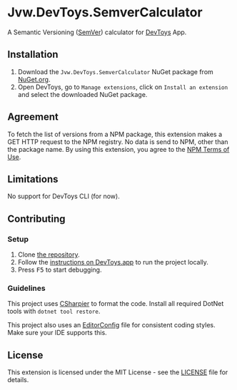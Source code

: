 # Jvw.DevToys.SemverCalculator

A Semantic Versioning ([SemVer](https://semver.org)) calculator for [DevToys](https://devtoys.app/) App.

## Installation

1. Download the `Jvw.DevToys.SemverCalculator` NuGet package from [NuGet.org](https://www.nuget.org/packages/Jvw.DevToys.SemverCalculator/).
2. Open DevToys, go to `Manage extensions`, click on `Install an extension` and select the downloaded NuGet package.

## Agreement

To fetch the list of versions from a NPM package, this extension makes a GET HTTP request to the NPM registry.
No data is send to NPM, other than the package name.
By using this extension, you agree to the [NPM Terms of Use](https://www.npmjs.com/policies/terms).

## Limitations

No support for DevToys CLI (for now).

## Contributing

### Setup

1. Clone [the repository](https://github.com/jerone/Jvw.DevToys.SemverCalculator).
2. Follow the [instructions on DevToys.app](https://devtoys.app/doc/articles/extension-development/getting-started/setup.html) to run the project locally.
3. Press <kbd>F5</kbd> to start debugging.

### Guidelines

This project uses [CSharpier](https://csharpier.com/) to format the code. Install all required DotNet tools with `dotnet tool restore`.

This project also uses an [EditorConfig](https://editorconfig.org/) file for consistent coding styles. Make sure your IDE supports this.

## License

This extension is licensed under the MIT License - see the [LICENSE](https://github.com/jerone/Jvw.DevToys.SemverCalculator/blob/master/LICENSE.md) file for details.
